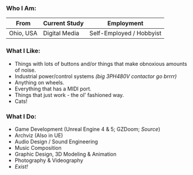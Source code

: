 ### Who I Am:
| From | Current Study | Employment
| --- | --- | --- |
| Ohio, USA | Digital Media | Self-Employed / Hobbyist |

### What I Like:
* Things with lots of buttons and/or things that make obnoxious amounts of noise.
* Industrial power/control systems *(big 3PH480V contactor go brrrr)*
* Anything on wheels.
* Everything that has a MIDI port.
* Things that just work - the ol' fashioned way.
* Cats!

### What I Do:
* Game Development (Unreal Engine 4 & 5; GZDoom; *Source*)
* Archviz (Also in UE)
* Audio Design / Sound Engineering
* Music Composition
* Graphic Design, 3D Modeling & Animation
* Photography & Videography
* *Exist!*
